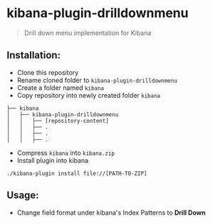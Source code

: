 # kibana-plugin-drilldownmenu
> Drill down menu implementation for Kibana

## Installation:

- Clone this repository
- Rename cloned folder to `kibana-plugin-drilldownmenu`
- Create a folder named `kibana`
- Copy repository into newly created folder `kibana`
```.
├── kibana
│   ├── kibana-plugin-drilldownmenu
│   │   ├── [repository-content]
│   │   ├── .
│   │   ├── .
│   │   ├── .
```
- Compress `kibana` into `kibana.zip`
- Install plugin into kibana
```
./kibana-plugin install file://[PATH-TO-ZIP]
```

## Usage:

- Change field format under kibana's Index Patterns to **Drill Down**

